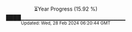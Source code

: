 <p align="center">
⏳Year Progress (15.92 %) <br>
████▁▁▁▁▁▁▁▁▁▁▁▁▁▁▁▁▁▁▁▁▁▁▁▁▁▁ <br>
<sub>Updated: Wed, 28 Feb 2024 06:20:44 GMT</sub>
</p>


